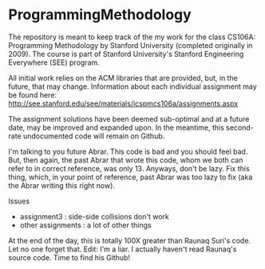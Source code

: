 ProgrammingMethodology
======================


The repository is meant to keep track of the my work for the class CS106A: Programming Methodology by Stanford University 
(completed originally in 2009). The course is part of Stanford University's Stanford Engineering Everywhere (SEE) program.

All initial work relies on the ACM libraries that are provided, but, in the future, that may change.
Information about each individual assignment may be found here:
http://see.stanford.edu/see/materials/icspmcs106a/assignments.aspx

The assignment solutions have been deemed sub-optimal and at a future date, may be improved and expanded upon.
In the meantime, this second-rate undocumented code will remain on Github. 

I'm talking to you future Abrar. This code is bad and you should feel bad. But, then again, the past Abrar that wrote
this code, whom we both can refer to in correct reference, was only 13. Anyways, don't be lazy. Fix this thing, which, 
in your point of reference, past Abrar was too lazy to fix (aka the Abrar writing this right now).

Issues
- assignment3 : side-side collisions don't work
- other assignments : a lot of other things

At the end of the day, this is totally 100X greater than Raunaq Suri's code. Let no one forget that. 
Edit: I'm a liar. I actually haven't read Raunaq's source code. Time to find his Github!
